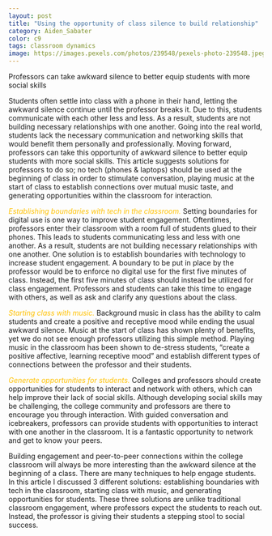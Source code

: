 ```yaml
---
layout: post
title: "Using the opportunity of class silence to build relationship"
category: Aiden_Sabater
color: c9
tags: classroom dynamics 
image: https://images.pexels.com/photos/239548/pexels-photo-239548.jpeg?auto=compress&cs=tinysrgb&w=1260&h=750&dpr=1
---
```

Professors can take awkward silence to better equip students with more social skills

<!--more-->

Students often settle into class with a phone in their hand, letting the awkward silence continue until the professor breaks it. Due to this, students communicate with each other less and less. As a result, students are not building necessary relationships with one another. Going into the real world, students lack the necessary communication and networking skills that would benefit them personally and professionally. Moving forward, professors can take this opportunity of awkward silence to better equip students with more social skills. This article suggests solutions for professors to do so; no tech (phones & laptops) should be used at the beginning of class in order to stimulate conversation, playing music at the start of class to establish connections over mutual music taste, and generating opportunities within the classroom for interaction.

<span style="font-style: italic; text-decoration:bold; color:#ffc100"> Establishing boundaries with tech in the classroom.</span> Setting boundaries for digital use is one way to improve student engagement. Oftentimes, professors enter their classroom with a room full of students glued to their phones. This leads to students communicating less and less with one another. As a result, students are not building necessary relationships with one another. One solution is to establish boundaries with technology to increase student engagement. A boundary to be put in place by the professor would be to enforce no digital use for the first five minutes of class. Instead, the first five minutes of class should instead be utilized for class engagement. Professors and students can take this time to engage with others, as well as ask and clarify any questions about the class.

<span style="font-style: italic; text-decoration:bold; color:#ffc100"> Starting class with music. </span> Background music in class has the ability to calm students and create a positive and receptive mood while ending the usual awkward silence. Music at the start of class has shown plenty of benefits, yet we do not see enough professors utilizing this simple method. Playing music in the classroom has been shown to de-stress students, “create a positive affective, learning receptive mood” and establish different types of connections between the professor and their students. 


<span style="font-style: italic; text-decoration:bold; color:#ffc100"> Generate opportunities for students.</span> Colleges and professors should create opportunities for students to interact and network with others, which can help improve their lack of social skills. Although developing social skills may be challenging, the college community and professors are there to encourage you through interaction. With guided conversation and icebreakers, professors can provide students with opportunities to interact with one another in the classroom. It is a fantastic opportunity to network and get to know your peers.

Building engagement and peer-to-peer connections within the college classroom will always be more interesting than the awkward silence at the beginning of a class. There are many techniques to help engage students. In this article I discussed 3 different solutions: establishing boundaries with tech in the classroom, starting class with music, and generating opportunities for students. These three solutions are unlike traditional classroom engagement, where professors expect the students to reach out. Instead, the professor is giving their students a stepping stool to social success.